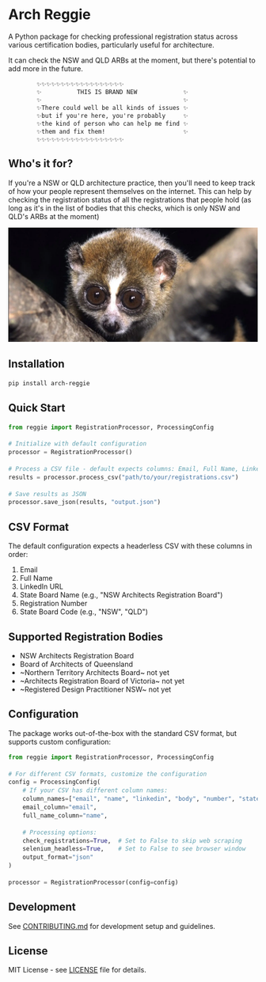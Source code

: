 # Arch Reggie

A Python package for checking professional registration status across various certification bodies, particularly useful for architecture.

It can check the NSW and QLD ARBs at the moment, but there's potential to add more in the future.

```
        ✨✨✨✨✨✨✨✨✨✨✨✨✨✨✨✨✨✨
        ✨          THIS IS BRAND NEW             ✨
        ✨                                        ✨
        ✨There could well be all kinds of issues ✨
        ✨but if you're here, you're probably     ✨
        ✨the kind of person who can help me find ✨
        ✨them and fix them!                      ✨
        ✨✨✨✨✨✨✨✨✨✨✨✨✨✨✨✨✨✨
```

## Who's it for?

If you're a NSW or QLD architecture practice, then you'll need to keep track of how your people represent themselves on the internet. This can help by checking the registration status of all the registrations that people hold (as long as it's in the list of bodies that this checks, which is only NSW and QLD's ARBs at the moment)

![A slow loris, looking at you](docs/slow_lorris.png)

## Installation

```bash
pip install arch-reggie
```

## Quick Start

```python
from reggie import RegistrationProcessor, ProcessingConfig

# Initialize with default configuration
processor = RegistrationProcessor()

# Process a CSV file - default expects columns: Email, Full Name, LinkedIn URL, State Board Name, Registration Number, State Board Code
results = processor.process_csv("path/to/your/registrations.csv")

# Save results as JSON
processor.save_json(results, "output.json")
```

## CSV Format

The default configuration expects a headerless CSV with these columns in order:

1. Email
2. Full Name
3. LinkedIn URL
4. State Board Name (e.g., "NSW Architects Registration Board")
5. Registration Number
6. State Board Code (e.g., "NSW", "QLD")

## Supported Registration Bodies

- NSW Architects Registration Board
- Board of Architects of Queensland
- ~Northern Territory Architects Board~ not yet
- ~Architects Registration Board of Victoria~ not yet
- ~Registered Design Practitioner NSW~ not yet

## Configuration

The package works out-of-the-box with the standard CSV format, but supports custom configuration:

```python
from reggie import RegistrationProcessor, ProcessingConfig

# For different CSV formats, customize the configuration
config = ProcessingConfig(
    # If your CSV has different column names:
    column_names=["email", "name", "linkedin", "body", "number", "state"],
    email_column="email",
    full_name_column="name",

    # Processing options:
    check_registrations=True,  # Set to False to skip web scraping
    selenium_headless=True,    # Set to False to see browser window
    output_format="json"
)

processor = RegistrationProcessor(config=config)
```

## Development

See [CONTRIBUTING.md](CONTRIBUTING.md) for development setup and guidelines.

## License

MIT License - see [LICENSE](LICENSE) file for details.
